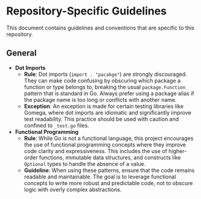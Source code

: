 # Repository-Specific Guidelines

This document contains guidelines and conventions that are specific to this repository.

## General

* **Dot Imports**
    * **Rule**: Dot imports (`import . "pacakge"`) are strongly discouraged. They can make code confusing by obscuring which package a function or type belongs to, breaking the usual `package.Function` pattern that is standard in Go. Always prefer using a package alias if the package name is too long or conflicts with another name.
    * **Exception**: An exception is made for certain testing libraries like Gomega, where dot imports are idiomatic and significantly improve test readability. This practice should be used with caution and confined to `_test.go` files.
* **Functional Programming**
    * **Rule**: While Go is not a functional language, this project encourages the use of functional programming concepts where they improve code clarity and expressiveness. This includes the use of higher-order functions, immutable data structures, and constructs like `Optional` types to handle the absence of a value.
    * **Guideline**: When using these patterns, ensure that the code remains readable and maintainable. The goal is to leverage functional concepts to write more robust and predictable code, not to obscure logic with overly complex abstractions.
